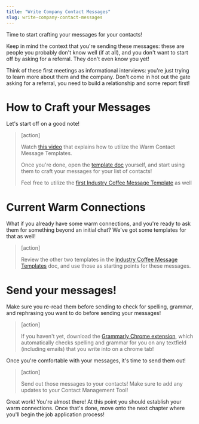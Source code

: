 ```yaml
---
title: "Write Company Contact Messages"
slug: write-company-contact-messages
---
```


Time to start crafting your messages for your contacts!

Keep in mind the context that you're sending these messages: these are people you probably don't know well (if at all), and you don't want to start off by asking for a referral. They don't even know you yet!

Think of these first meetings as informational interviews: you're just trying to learn more about them and the company. Don't come in hot out the gate asking for a referral, you need to build a relationship and some report first!

# How to Craft your Messages

Let's start off on a good note!

> [action]
>
> Watch [this video](https://youtu.be/rl4K7DunU30) that explains how to utilize the Warm Contact Message Templates.
>
> Once you're done, open the [template doc](https://docs.google.com/document/d/13JGarODrfhwkuPGP2OY8oGQ8nxtaloNQnClrocCNM6A/edit?usp=sharing) yourself, and start using them to craft your messages for your list of contacts!
>
> Feel free to utilize the [first Industry Coffee Message Template](https://docs.google.com/document/d/1FD52I6tKofC1zpZyLWmX1BCQw5WDPkmzimvDSK_E_nM/edit#heading=h.dy1e13wcyt03) as well

# Current Warm Connections

What if you already have some warm connections, and you're ready to ask them for something beyond an initial chat? We've got some templates for that as well!

> [action]
>
> Review the other two templates in the [Industry Coffee Message Templates](https://docs.google.com/document/d/1FD52I6tKofC1zpZyLWmX1BCQw5WDPkmzimvDSK_E_nM/edit#heading=h.dy1e13wcyt03) doc, and use those as starting points for these messages.

# Send your messages!

Make sure you re-read them before sending to check for spelling, grammar, and rephrasing you want to do before sending your messages!

> [action]
>
> If you haven't yet, download the [Grammarly Chrome extension](https://chrome.google.com/webstore/detail/grammarly-for-chrome/kbfnbcaeplbcioakkpcpgfkobkghlhen?hl=en), which automatically checks spelling and grammar for you on any textfield (including emails) that you write into on a chrome tab!

Once you're comfortable with your messages, it's time to send them out!

> [action]
>
> Send out those messages to your contacts! Make sure to add any updates to your Contact Management Tool!

Great work! You're almost there! At this point you should establish your warm connections. Once that's done, move onto the next chapter where you'll begin the job application process!
